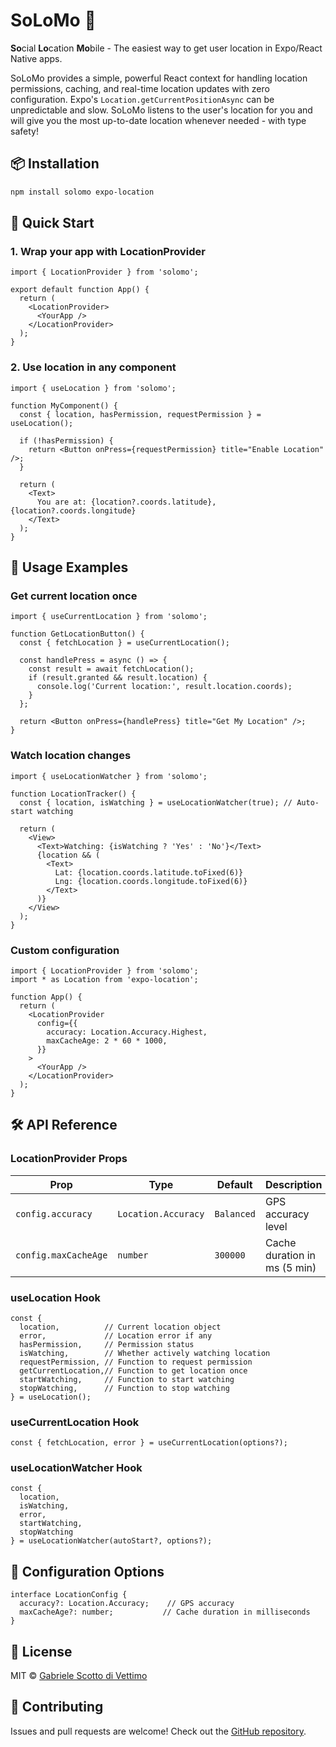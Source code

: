# SoLoMo 📍

**So**cial **Lo**cation **Mo**bile - The easiest way to get user location in Expo/React Native apps.

SoLoMo provides a simple, powerful React context for handling location permissions, caching, and real-time location updates with zero configuration. Expo's `Location.getCurrentPositionAsync` can be unpredictable and slow. SoLoMo listens to the user's location for you and will give you the most up-to-date location whenever needed - with type safety!

## 📦 Installation

```bash
npm install solomo expo-location
```

## 🚀 Quick Start

### 1. Wrap your app with LocationProvider

```tsx
import { LocationProvider } from 'solomo';

export default function App() {
  return (
    <LocationProvider>
      <YourApp />
    </LocationProvider>
  );
}
```

### 2. Use location in any component

```tsx
import { useLocation } from 'solomo';

function MyComponent() {
  const { location, hasPermission, requestPermission } = useLocation();

  if (!hasPermission) {
    return <Button onPress={requestPermission} title="Enable Location" />;
  }

  return (
    <Text>
      You are at: {location?.coords.latitude}, {location?.coords.longitude}
    </Text>
  );
}
```

## 🎯 Usage Examples

### Get current location once

```tsx
import { useCurrentLocation } from 'solomo';

function GetLocationButton() {
  const { fetchLocation } = useCurrentLocation();

  const handlePress = async () => {
    const result = await fetchLocation();
    if (result.granted && result.location) {
      console.log('Current location:', result.location.coords);
    }
  };

  return <Button onPress={handlePress} title="Get My Location" />;
}
```

### Watch location changes

```tsx
import { useLocationWatcher } from 'solomo';

function LocationTracker() {
  const { location, isWatching } = useLocationWatcher(true); // Auto-start watching

  return (
    <View>
      <Text>Watching: {isWatching ? 'Yes' : 'No'}</Text>
      {location && (
        <Text>
          Lat: {location.coords.latitude.toFixed(6)}
          Lng: {location.coords.longitude.toFixed(6)}
        </Text>
      )}
    </View>
  );
}
```

### Custom configuration

```tsx
import { LocationProvider } from 'solomo';
import * as Location from 'expo-location';

function App() {
  return (
    <LocationProvider
      config={{
        accuracy: Location.Accuracy.Highest,
        maxCacheAge: 2 * 60 * 1000,
      }}
    >
      <YourApp />
    </LocationProvider>
  );
}
```

## 🛠 API Reference

### LocationProvider Props

| Prop | Type | Default | Description |
|------|------|---------|-------------|
| `config.accuracy` | `Location.Accuracy` | `Balanced` | GPS accuracy level |
| `config.maxCacheAge` | `number` | `300000` | Cache duration in ms (5 min) |

### useLocation Hook

```tsx
const {
  location,          // Current location object
  error,             // Location error if any
  hasPermission,     // Permission status
  isWatching,        // Whether actively watching location
  requestPermission, // Function to request permission
  getCurrentLocation,// Function to get location once
  startWatching,     // Function to start watching
  stopWatching,      // Function to stop watching
} = useLocation();
```

### useCurrentLocation Hook

```tsx
const { fetchLocation, error } = useCurrentLocation(options?);
```

### useLocationWatcher Hook

```tsx
const {
  location,
  isWatching,
  error,
  startWatching,
  stopWatching
} = useLocationWatcher(autoStart?, options?);
```

## 🔧 Configuration Options

```tsx
interface LocationConfig {
  accuracy?: Location.Accuracy;    // GPS accuracy
  maxCacheAge?: number;           // Cache duration in milliseconds
}
```

## 📝 License

MIT © [Gabriele Scotto di Vettimo](https://github.com/GSDV)

## 🤝 Contributing

Issues and pull requests are welcome! Check out the [GitHub repository](https://github.com/GSDV/solomo).